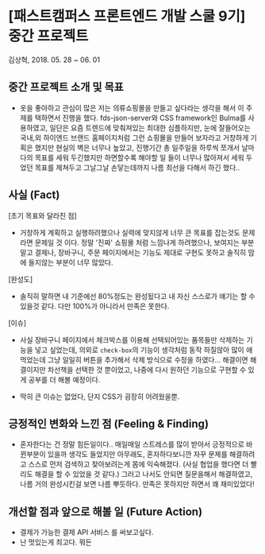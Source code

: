 # [패스트캠퍼스 프론트엔드 개발 스쿨 9기] 중간 프로젝트

김상혁, 2018. 05. 28 ~ 06. 01


## 중간 프로젝트 소개 및 목표
- 옷을 좋아하고 관심이 많은 저는 의류쇼핑몰을 만들고 싶다라는 생각을 해서 이 주제를 택하면서 진행을 했다. fds-json-server와 CSS framework인 Bulma를 사용하였고, 일단은 요즘 트렌드에 맞춰져있는 최대한 심플하지만, 눈에 잘들어오는 국내,외 하이엔드 브랜드 홈페이지처럼 그런 쇼핑몰을 만들어 보자라고 거창하게 기획은 했지만 현실의 벽은 너무나 높았고, 진행기간 총 일주일을 하루씩 쪼개서 날마다의 목표를 세워 두긴했지만 하면할수록 해야할 일 들이 너무나 많아져서 세워 두었던 목표를 제쳐두고 그날그날 손닿는데까지 나름 최선을 다해서 하긴 했다..

## 사실 (Fact)
[초기 목표와 달라진 점]
- 거창하게 계획하고 실행하려했으나 실력에 맞지않게 너무 큰 목표를 잡는것도 문제라면 문제일 것 이다. 정말 '진짜' 쇼핑몰 처럼 느낌나게 하려했으나, 보여지는 부분 말고 결제나, 장바구니, 주문 페이지에서는 기능도 제대로 구현도 못하고 솔직히 맘에 들지않는 부분이 너무 많았다.


[완성도]
- 솔직히 말하면 내 기준에선 80%정도는 완성됬다고 내 자신 스스로가 얘기는 할 수 있을것 같다. 다만 100%가 아니라서 만족은 못한다.

[이슈]
- 사실 장바구니 페이지에서 체크박스를 이용해 선택되어있는 품목들만 삭제하는 기능을 넣고 싶었는데, 의외로 `check-box`의 기능이 생각처럼 동작 하질않아 많이 애먹었는데 그냥 일일히 버튼을 추가해서 삭제 방식으로 수정을 하였다... 해결이면 해결이지만 차선책을 선택한 것 뿐이었고, 나중에 다시 원하던 기능으로 구현할 수 있게 공부를 더 해볼 예정이다. 

- 딱히 큰 이슈는 없었다, 단지 CSS가 굉장히 어려웠을뿐.

## 긍정적인 변화와 느낀 점 (Feeling & Finding)

- 혼자한다는 건 정말 힘든일이다.. 매일매일 스트레스를 많이 받아서 긍정적으로 바뀐부분이 있을까 생각도 들었지만 아무래도, 혼자하다보니깐 자꾸 문제를 해결하려고 스스로 먼저 검색하고 찾아보려는게 몸에 익숙해졌다. (사실 협업을 했다면 더 빨리도 해결을 할 수 있었을 것 같다.) 그러고 나서도 안되면 질문을해서 해결하였고, 나름 거의 완성시킨걸 보면 나름 뿌듯하다. 만족은 못하지만 하면서 꽤 재미있었다! 




## 개선할 점과 앞으로 해볼 일 (Future Action)
- 결제가 가능한 결제 API 서비스 를 써보고싶다.
- 난 멋있는게 최고다. 뭐든
